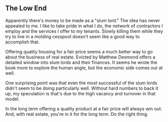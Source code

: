 ## The Low End

Apparently there's money to be made as a "slum lord."  The idea has never appealed to me.  I like to take pride in what I do, the network of contractors I employ and the services I offer to my tenants.  Slowly killing them while they try to live in a molding cesspool doesn't seem like a good way to accomplish that.

Offering quality housing for a fair price seems a much better way to go about the business of real estate.  Evicted by Matthew Desmond offers a detailed window into slum lords and their finances.  It seems he wrote the book more to explore the human angle, but the economic side comes out at well.  

One surprising point was that even the most successful of the slum lords didn't seem to be doing particularly well.  Without hard numbers to back it up, my speculation is that's due to the high vacancy and turnover in that model.

In the long term offering a quality product at a fair price will always win out.  And, with real estate, you're in it for the long term.  Do the right thing.

